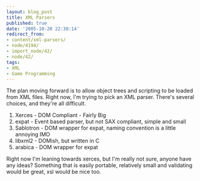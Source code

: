 ```yaml
---
layout: blog_post
title: XML Parsers
published: true
date: '2005-10-20 22:30:14'
redirect_from:
- content/xml-parsers/
- node/4194/
- import_node/42/
- node/42/
tags:
- XML
- Game Programming
---
```


The plan moving forward is to allow object trees and scripting to be loaded from XML files. Right now, I'm trying to pick an XML parser. There's several choices, and they're all difficult.

1.  Xerces - DOM Compliant - Fairly Big
2.  expat - Event based parser, but not SAX compliant, simple and small
3.  Sablotron - DOM wrapper for expat, naming convention is a little annoying IMO
4.  libxml2 - DOMish, but written in C
5.  arabica - DOM wrapper for expat

Right now I'm leaning towards xerces, but I'm really not sure, anyone have any ideas? Something that is easily portable, relatively small and validating would be great, xsl would be nice too.
